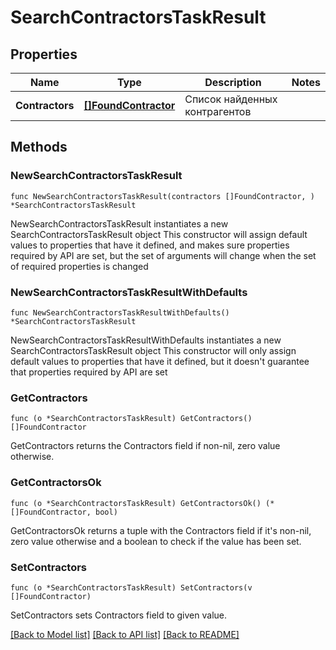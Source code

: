 # SearchContractorsTaskResult

## Properties

Name | Type | Description | Notes
------------ | ------------- | ------------- | -------------
**Contractors** | [**[]FoundContractor**](FoundContractor.md) | Список найденных контрагентов | 

## Methods

### NewSearchContractorsTaskResult

`func NewSearchContractorsTaskResult(contractors []FoundContractor, ) *SearchContractorsTaskResult`

NewSearchContractorsTaskResult instantiates a new SearchContractorsTaskResult object
This constructor will assign default values to properties that have it defined,
and makes sure properties required by API are set, but the set of arguments
will change when the set of required properties is changed

### NewSearchContractorsTaskResultWithDefaults

`func NewSearchContractorsTaskResultWithDefaults() *SearchContractorsTaskResult`

NewSearchContractorsTaskResultWithDefaults instantiates a new SearchContractorsTaskResult object
This constructor will only assign default values to properties that have it defined,
but it doesn't guarantee that properties required by API are set

### GetContractors

`func (o *SearchContractorsTaskResult) GetContractors() []FoundContractor`

GetContractors returns the Contractors field if non-nil, zero value otherwise.

### GetContractorsOk

`func (o *SearchContractorsTaskResult) GetContractorsOk() (*[]FoundContractor, bool)`

GetContractorsOk returns a tuple with the Contractors field if it's non-nil, zero value otherwise
and a boolean to check if the value has been set.

### SetContractors

`func (o *SearchContractorsTaskResult) SetContractors(v []FoundContractor)`

SetContractors sets Contractors field to given value.



[[Back to Model list]](../README.md#documentation-for-models) [[Back to API list]](../README.md#documentation-for-api-endpoints) [[Back to README]](../README.md)



